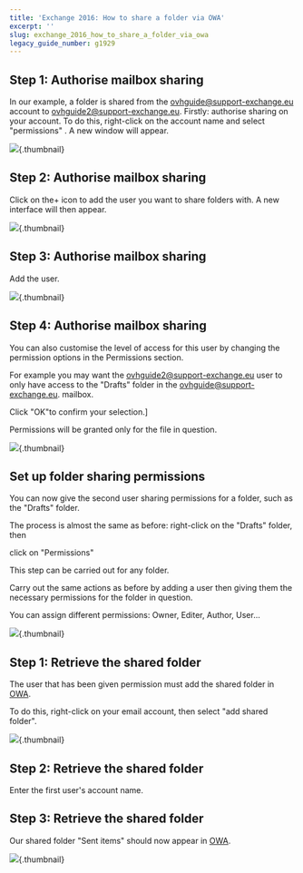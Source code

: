 ```yaml
---
title: 'Exchange 2016: How to share a folder via OWA'
excerpt: ''
slug: exchange_2016_how_to_share_a_folder_via_owa
legacy_guide_number: g1929
---
```



## Step 1: Authorise mailbox sharing
In our example, a folder is shared from the ovhguide@support-exchange.eu account to ovhguide2@support-exchange.eu.
Firstly: authorise sharing on your account.
To do this, right-click on the account name and select "permissions" . A new window will appear.

![](images/img_2976.jpg){.thumbnail}


## Step 2: Authorise mailbox sharing
Click on the+ icon to add the user you want to share folders with. A new interface will then appear.

![](images/img_2982.jpg){.thumbnail}


## Step 3: Authorise mailbox sharing
Add the user.

![](images/img_2983.jpg){.thumbnail}


## Step 4: Authorise mailbox sharing
You can also customise the level of access for this user by changing the permission options in the Permissions section. 

For example you may want the ovhguide2@support-exchange.eu user to only have access to the "Drafts" folder in the ovhguide@support-exchange.eu. mailbox. 

Click "OK"to confirm your selection.]

Permissions will be granted only for the file in question.

![](images/img_2985.jpg){.thumbnail}


## Set up folder sharing permissions
You can now give the second user sharing permissions for a folder, such as the "Drafts" folder.

The process is almost the same as before: right-click on the "Drafts" folder, then 

click on "Permissions"

This step can be carried out for any folder.

Carry out the same actions as before by adding a user then giving them the necessary permissions for the folder in question.

You can assign different permissions: Owner, Editer, Author, User...

![](images/img_2986.jpg){.thumbnail}


## Step 1: Retrieve the shared folder
The user that has been given permission must add the shared folder in [OWA](https://ex.mail.ovh.net/owa/).

To do this, right-click on your email account, then select "add shared folder".

![](images/img_2988.jpg){.thumbnail}


## Step 2: Retrieve the shared folder
Enter the first user's account name.


## Step 3: Retrieve the shared folder
Our shared folder "Sent items" should now appear in [OWA](https://ex.mail.ovh.net/owa/).

![](images/img_2989.jpg){.thumbnail}

